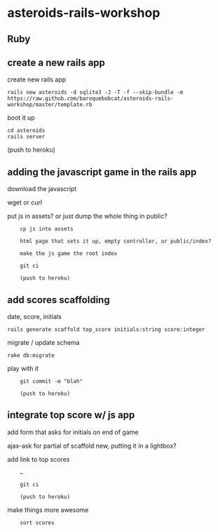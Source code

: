 asteroids-rails-workshop
========================


Ruby
------

create a new rails app
-----------------------

create new rails app

    rails new asteroids -d sqlite3 -J -T -f --skip-bundle -m https://raw.github.com/baroquebobcat/asteroids-rails-workshop/master/template.rb

boot it up

    cd asteroids
    rails server

(push to heroku)

adding the javascript game in the rails app
-------------------------------------------

download the javascript

   wget or curl

put js in assets? or just dump the whole thing in public?

        cp js into assets

        html page that sets it up, empty controller, or public/index?

        make the js game the root index

        git ci

        (push to heroku)

add scores scaffolding
----------------------
date, score, initials


    rails generate scaffold top_score initials:string score:integer

migrate / update schema

    rake db:migrate


play with it

        git commit -m "blah"

        (push to heroku)

integrate top score w/ js app
-----------------------------


add form that asks for initials on end of game

ajax-ask for partial of scaffold new, putting it in a lightbox?

add link to top scores

        …

        git ci

        (push to heroku)

make things more awesome

        sort scores